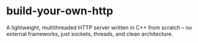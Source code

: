 # build-your-own-http
A lightweight, multithreaded HTTP server written in C++ from scratch – no external frameworks, just sockets, threads, and clean architecture.
